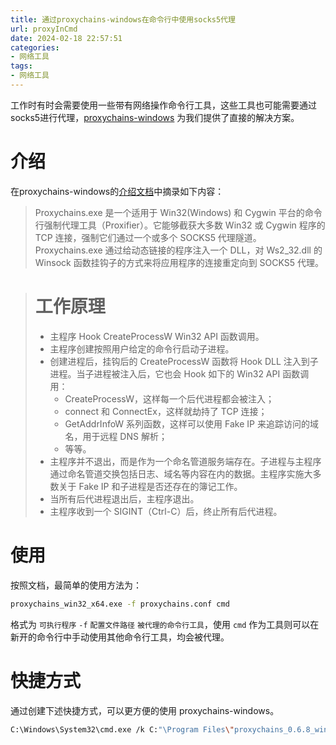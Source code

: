 ```yaml
---
title: 通过proxychains-windows在命令行中使用socks5代理
url: proxyInCmd
date: 2024-02-18 22:57:51
categories:
- 网络工具
tags:
- 网络工具
---
```


工作时有时会需要使用一些带有网络操作命令行工具，这些工具也可能需要通过socks5进行代理，[proxychains-windows](https://github.com/shunf4/proxychains-windows) 为我们提供了直接的解决方案。

<!-- more -->

# 介绍

在proxychains-windows的[介绍文档](https://github.com/shunf4/proxychains-windows/blob/master/README_zh-Hans.md)中摘录如下内容：

> Proxychains.exe 是一个适用于 Win32(Windows) 和 Cygwin 平台的命令行强制代理工具（Proxifier）。它能够截获大多数 Win32 或 Cygwin 程序的 TCP 连接，强制它们通过一个或多个 SOCKS5 代理隧道。
> Proxychains.exe 通过给动态链接的程序注入一个 DLL，对 Ws2_32.dll 的 Winsock 函数挂钩子的方式来将应用程序的连接重定向到 SOCKS5 代理。

> # 工作原理
> - 主程序 Hook CreateProcessW Win32 API 函数调用。
> - 主程序创建按照用户给定的命令行启动子进程。
> - 创建进程后，挂钩后的 CreateProcessW 函数将 Hook DLL 注入到子进程。当子进程被注入后，它也会 Hook 如下的 Win32 API 函数调用：
>   - CreateProcessW，这样每一个后代进程都会被注入；
>   - connect 和 ConnectEx，这样就劫持了 TCP 连接；
>   - GetAddrInfoW 系列函数，这样可以使用 Fake IP 来追踪访问的域名，用于远程 DNS 解析；
>   - 等等。
> - 主程序并不退出，而是作为一个命名管道服务端存在。子进程与主程序通过命名管道交换包括日志、域名等内容在内的数据。主程序实施大多数关于 Fake IP 和子进程是否还存在的簿记工作。
> - 当所有后代进程退出后，主程序退出。
> - 主程序收到一个 SIGINT（Ctrl-C）后，终止所有后代进程。

# 使用

按照文档，最简单的使用方法为：

```bash
proxychains_win32_x64.exe -f proxychains.conf cmd
```

格式为 `可执行程序` `-f` `配置文件路径` `被代理的命令行工具`，使用 `cmd` 作为工具则可以在新开的命令行中手动使用其他命令行工具，均会被代理。

# 快捷方式

通过创建下述快捷方式，可以更方便的使用 proxychains-windows。

```bash
C:\Windows\System32\cmd.exe /k C:"\Program Files\"proxychains_0.6.8_win32_x64\proxychains_win32_x64.exe -f proxychains.conf cmd
```